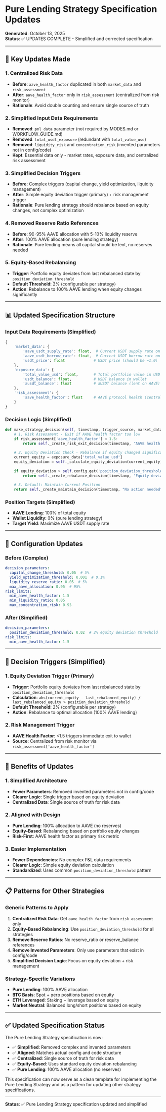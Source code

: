# Pure Lending Strategy Specification Updates

**Generated**: October 13, 2025  
**Status**: ✅ UPDATES COMPLETE - Simplified and corrected specification

---

## 🎯 **Key Updates Made**

### **1. Centralized Risk Data**
- **Before**: `aave_health_factor` duplicated in both `market_data` and `risk_assessment`
- **After**: `aave_health_factor` only in `risk_assessment` (centralized from risk monitor)
- **Rationale**: Avoid double counting and ensure single source of truth

### **2. Simplified Input Data Requirements**
- **Removed**: `pnl_data` parameter (not required by MODES.md or WORKFLOW_GUIDE.md)
- **Removed**: `total_usdt_exposure` (redundant with `total_value_usd`)
- **Removed**: `liquidity_risk` and `concentration_risk` (invented parameters not in config/code)
- **Kept**: Essential data only - market rates, exposure data, and centralized risk assessment

### **3. Simplified Decision Triggers**
- **Before**: Complex triggers (capital change, yield optimization, liquidity management)
- **After**: Simple equity deviation trigger (primary) + risk management trigger
- **Rationale**: Pure lending strategy should rebalance based on equity changes, not complex optimization

### **4. Removed Reserve Ratio References**
- **Before**: 90-95% AAVE allocation with 5-10% liquidity reserve
- **After**: 100% AAVE allocation (pure lending strategy)
- **Rationale**: Pure lending means all capital should be lent, no reserves needed

### **5. Equity-Based Rebalancing**
- **Trigger**: Portfolio equity deviates from last rebalanced state by `position_deviation_threshold`
- **Default Threshold**: 2% (configurable per strategy)
- **Action**: Rebalance to 100% AAVE lending when equity changes significantly

---

## 📊 **Updated Specification Structure**

### **Input Data Requirements (Simplified)**
```python
{
    'market_data': {
        'aave_usdt_supply_rate': float,  # Current USDT supply rate on AAVE
        'aave_usdt_borrow_rate': float,  # Current USDT borrow rate on AAVE
        'usdt_price': float             # USDT price (should be ~1.0)
    },
    'exposure_data': {
        'total_value_usd': float,       # Total portfolio value in USD
        'usdt_balance': float,          # USDT balance in wallet
        'ausdt_balance': float          # aUSDT balance (lent on AAVE)
    },
    'risk_assessment': {
        'aave_health_factor': float     # AAVE protocol health (centralized from risk monitor)
    }
}
```

### **Decision Logic (Simplified)**
```python
def make_strategy_decision(self, timestamp, trigger_source, market_data, exposure_data, risk_assessment):
    # 1. Risk Assessment - Exit if AAVE health factor too low
    if risk_assessment['aave_health_factor'] < 1.5:
        return self._create_risk_exit_decision(timestamp, "AAVE health factor too low")
    
    # 2. Equity Deviation Check - Rebalance if equity changed significantly
    current_equity = exposure_data['total_value_usd']
    equity_deviation = self._calculate_equity_deviation(current_equity)
    
    if equity_deviation > self.config.get('position_deviation_threshold', 0.02):  # 2% default
        return self._create_rebalance_decision(timestamp, "Equity deviation detected", equity_deviation)
    
    # 3. Default: Maintain Current Position
    return self._create_maintain_decision(timestamp, "No action needed")
```

### **Position Targets (Simplified)**
- **AAVE Lending**: 100% of total equity
- **Wallet Liquidity**: 0% (pure lending strategy)
- **Target Yield**: Maximize AAVE USDT supply rate

---

## 🔧 **Configuration Updates**

### **Before (Complex)**
```yaml
decision_parameters:
  capital_change_threshold: 0.05  # 5%
  yield_optimization_threshold: 0.001  # 0.1%
  liquidity_reserve_ratio: 0.05  # 5%
  max_aave_allocation: 0.95  # 95%
risk_limits:
  min_aave_health_factor: 1.5
  min_liquidity_ratio: 0.05
  max_concentration_risk: 0.95
```

### **After (Simplified)**
```yaml
decision_parameters:
  position_deviation_threshold: 0.02  # 2% equity deviation threshold
risk_limits:
  min_aave_health_factor: 1.5
```

---

## 🎯 **Decision Triggers (Simplified)**

### **1. Equity Deviation Trigger (Primary)**
- **Trigger**: Portfolio equity deviates from last rebalanced state by `position_deviation_threshold`
- **Calculation**: `abs(current_equity - last_rebalanced_equity) / last_rebalanced_equity > position_deviation_threshold`
- **Default Threshold**: 2% (configurable per strategy)
- **Action**: Rebalance to optimal allocation (100% AAVE lending)

### **2. Risk Management Trigger**
- **AAVE Health Factor**: <1.5 triggers immediate exit to wallet
- **Source**: Centralized from risk monitor via `risk_assessment['aave_health_factor']`

---

## 🚀 **Benefits of Updates**

### **1. Simplified Architecture**
- **Fewer Parameters**: Removed invented parameters not in config/code
- **Clearer Logic**: Single trigger based on equity deviation
- **Centralized Data**: Single source of truth for risk data

### **2. Aligned with Design**
- **Pure Lending**: 100% allocation to AAVE (no reserves)
- **Equity-Based**: Rebalancing based on portfolio equity changes
- **Risk-First**: AAVE health factor as primary risk metric

### **3. Easier Implementation**
- **Fewer Dependencies**: No complex P&L data requirements
- **Clearer Logic**: Simple equity deviation calculation
- **Standardized**: Uses common `position_deviation_threshold` pattern

---

## 📋 **Patterns for Other Strategies**

### **Generic Patterns to Apply**
1. **Centralized Risk Data**: Get `aave_health_factor` from `risk_assessment` only
2. **Equity-Based Rebalancing**: Use `position_deviation_threshold` for all strategies
3. **Remove Reserve Ratios**: No reserve_ratio or reserve_balance references
4. **Remove Invented Parameters**: Only use parameters that exist in config/code
5. **Simplified Decision Logic**: Focus on equity deviation + risk management

### **Strategy-Specific Variations**
- **Pure Lending**: 100% AAVE allocation
- **BTC Basis**: Spot + perp positions based on equity
- **ETH Leveraged**: Staking + leverage based on equity
- **Market Neutral**: Balanced long/short positions based on equity

---

## ✅ **Updated Specification Status**

The Pure Lending Strategy specification is now:
- ✅ **Simplified**: Removed complex and invented parameters
- ✅ **Aligned**: Matches actual config and code structure
- ✅ **Centralized**: Single source of truth for risk data
- ✅ **Equity-Based**: Uses standard equity deviation rebalancing
- ✅ **Pure Lending**: 100% AAVE allocation (no reserves)

This specification can now serve as a clean template for implementing the Pure Lending Strategy and as a pattern for updating other strategy specifications.

---

**Status**: ✅ Pure Lending Strategy specification updated and simplified
